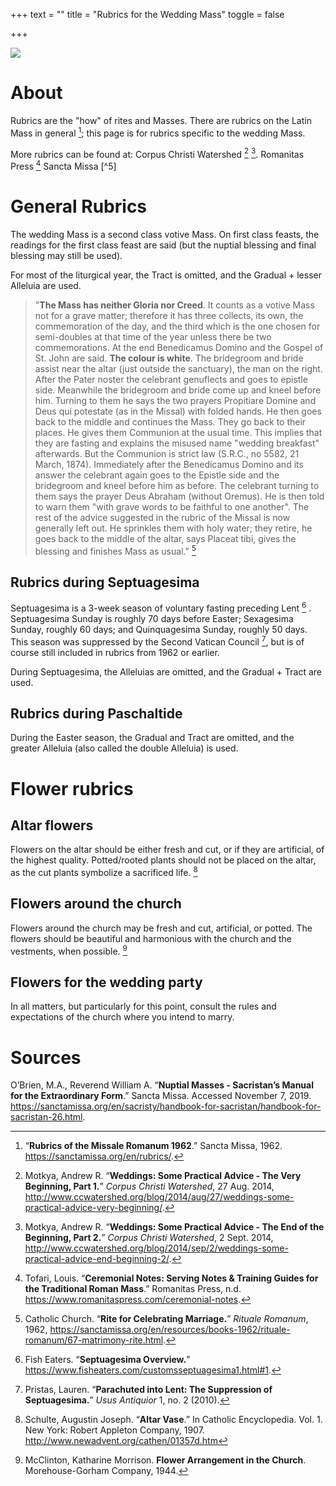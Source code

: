+++
text = ""
title = "Rubrics for the Wedding Mass"
toggle = false

+++

![](/uploads/08740016-min.JPG)

# About

Rubrics are the "how" of rites and Masses. There are rubrics on the Latin Mass in general [^1]; this page is for rubrics specific to the wedding Mass.

More rubrics can be found at:
Corpus Christi Watershed [^2] [^3]. 
Romanitas Press [^4]
Sancta Missa [^5] 

# General Rubrics

The wedding Mass is a second class votive Mass. On first class feasts, the readings for the first class feast are said (but the nuptial blessing and final blessing may still be used).

For most of the liturgical year, the Tract is omitted, and the Gradual + lesser Alleluia are used. 

> "**The Mass has neither Gloria nor Creed**. It counts as a votive Mass not for a grave matter; therefore it has three collects, its own, the commemoration of the day, and the third which is the one chosen for semi-doubles at that time of the year unless there be two commemorations. At the end Benedicamus Domino and the Gospel of St. John are said. **The colour is white**. The bridegroom and bride assist near the altar (just outside the sanctuary), the man on the right. After the Pater noster the celebrant genuflects and goes to epistle side. Meanwhile the bridegroom and bride come up and kneel before him. Turning to them he says the two prayers Propitiare Domine and Deus qui potestate (as in the Missal) with folded hands. He then goes back to the middle and continues the Mass. They go back to their places. He gives them Communion at the usual time. This implies that they are fasting and explains the misused name "wedding breakfast" afterwards. But the Communion is strict law (S.R.C., no 5582, 21 March, 1874). Immediately after the Benedicamus Domino and its answer the celebrant again goes to the Epistle side and the bridegroom and kneel before him as before. The celebrant turning to them says the prayer Deus Abraham (without Oremus). He is then told to warn them "with grave words to be faithful to one another". The rest of the advice suggested in the rubric of the Missal is now generally left out. He sprinkles them with holy water; they retire, he goes back to the middle of the altar, says Placeat tibi, gives the blessing and finishes Mass as usual." [^6]

## Rubrics during Septuagesima

Septuagesima is a 3-week season of voluntary fasting preceding Lent [^7] . Septuagesima Sunday is roughly 70 days before Easter; Sexagesima Sunday, roughly 60 days; and Quinquagesima Sunday, roughly 50 days. This season was suppressed by the Second Vatican Council [^8], but is of course still included in rubrics from 1962 or earlier. 

During Septuagesima, the Alleluias are omitted, and the Gradual + Tract are used.

## Rubrics during Paschaltide 

During the Easter season, the Gradual and Tract are omitted, and the greater Alleluia (also called the double Alleluia) is used.

# Flower rubrics 

## Altar flowers 

Flowers on the altar should be either fresh and cut, or if they are artificial, of the highest quality. Potted/rooted plants should not be placed on the altar, as the cut plants symbolize a sacrificed life. [^9]

## Flowers around the church

Flowers around the church may be fresh and cut, artificial, or potted. The flowers should be beautiful and harmonious with the church and the vestments, when possible. [^10] 

## Flowers for the wedding party 

In all matters, but particularly for this point, consult the rules and expectations of the church where you intend to marry. 

# Sources

[^1]: “**Rubrics of the Missale Romanum 1962**.” Sancta Missa, 1962. https://sanctamissa.org/en/rubrics/.

[^2]: Motkya, Andrew R. “**Weddings: Some Practical Advice - The Very Beginning, Part 1.**” _Corpus Christi Watershed_, 27 Aug. 2014, http://www.ccwatershed.org/blog/2014/aug/27/weddings-some-practical-advice-very-beginning/.

[^3]: Motkya, Andrew R. “**Weddings: Some Practical Advice - The End of the Beginning, Part 2.**” _Corpus Christi Watershed_, 2 Sept. 2014, http://www.ccwatershed.org/blog/2014/sep/2/weddings-some-practical-advice-end-beginning-2/.

[^4]: Tofari, Louis. “**Ceremonial Notes: Serving Notes & Training Guides for the Traditional Roman Mass**.” Romanitas Press, n.d. https://www.romanitaspress.com/ceremonial-notes.

O’Brien, M.A., Reverend William A. “**Nuptial Masses - Sacristan’s Manual for the Extraordinary Form**.” Sancta Missa. Accessed November 7, 2019. https://sanctamissa.org/en/sacristy/handbook-for-sacristan/handbook-for-sacristan-26.html.

[^6]: Catholic Church. “**Rite for Celebrating Marriage.**” _Rituale Romanum_, 1962, https://sanctamissa.org/en/resources/books-1962/rituale-romanum/67-matrimony-rite.html.

[^7]: Fish Eaters. “**Septuagesima Overview.**” https://www.fisheaters.com/customsseptuagesima1.html#1.

[^8]: Pristas, Lauren. “**Parachuted into Lent: The Suppression of Septuagesima.**” _Usus Antiquior_ 1, no. 2 (2010).

[^9]: Schulte, Augustin Joseph. “**Altar Vase**.” In Catholic Encyclopedia. Vol. 1. New York: Robert Appleton Company, 1907. http://www.newadvent.org/cathen/01357d.htm

[^10]: McClinton, Katharine Morrison. **Flower Arrangement in the Church**. Morehouse-Gorham Company, 1944.


